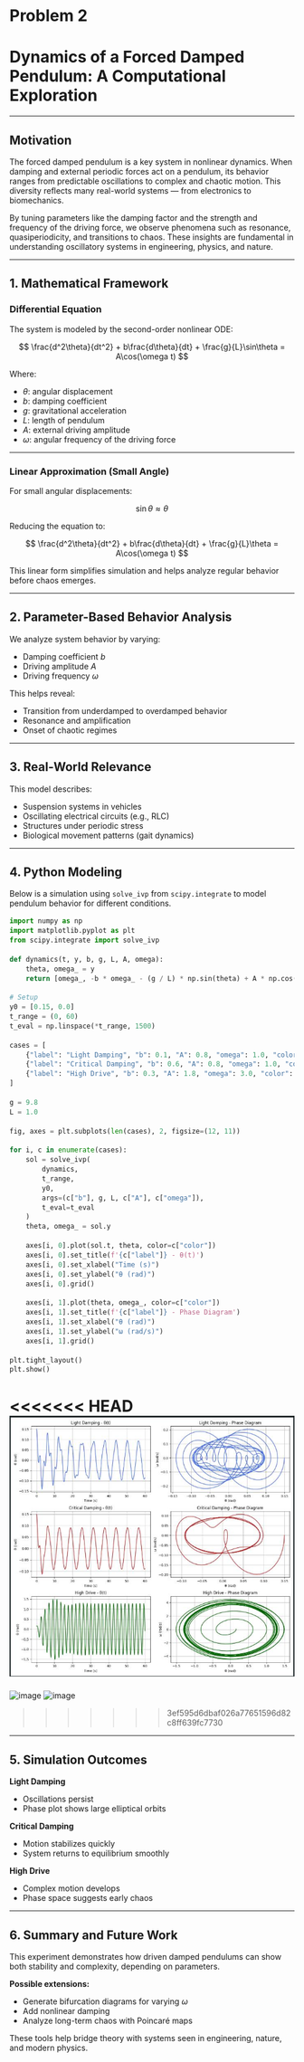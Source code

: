 
# Problem 2
#  Dynamics of a Forced Damped Pendulum: A Computational Exploration
 
---
 
##  Motivation

The forced damped pendulum is a key system in nonlinear dynamics. When damping and external periodic forces act on a pendulum, its behavior ranges from predictable oscillations to complex and chaotic motion. This diversity reflects many real-world systems — from electronics to biomechanics.
 
By tuning parameters like the damping factor and the strength and frequency of the driving force, we observe phenomena such as resonance, quasiperiodicity, and transitions to chaos. These insights are fundamental in understanding oscillatory systems in engineering, physics, and nature.
 
---
 
## 1.  Mathematical Framework
 
###  Differential Equation
 
The system is modeled by the second-order nonlinear ODE:
 
$$
\frac{d^2\theta}{dt^2} + b\frac{d\theta}{dt} + \frac{g}{L}\sin\theta = A\cos(\omega t)
$$
 
Where:
- $\theta$: angular displacement  
- $b$: damping coefficient  
- $g$: gravitational acceleration  
- $L$: length of pendulum  
- $A$: external driving amplitude  
- $\omega$: angular frequency of the driving force
 
---
 
###  Linear Approximation (Small Angle)
 
For small angular displacements:
 
$$
\sin\theta \approx \theta
$$
 
Reducing the equation to:
 
$$
\frac{d^2\theta}{dt^2} + b\frac{d\theta}{dt} + \frac{g}{L}\theta = A\cos(\omega t)
$$
 
This linear form simplifies simulation and helps analyze regular behavior before chaos emerges.
 
---
 
## 2.  Parameter-Based Behavior Analysis
 
We analyze system behavior by varying:
 
- Damping coefficient $b$
- Driving amplitude $A$
- Driving frequency $\omega$
 
This helps reveal:
- Transition from underdamped to overdamped behavior
- Resonance and amplification
- Onset of chaotic regimes
 
---
 
## 3.  Real-World Relevance
 
This model describes:
- Suspension systems in vehicles  
- Oscillating electrical circuits (e.g., RLC)  
- Structures under periodic stress  
- Biological movement patterns (gait dynamics)
 
---
 
## 4.  Python Modeling
 
Below is a simulation using `solve_ivp` from `scipy.integrate` to model pendulum behavior for different conditions.
 
```python
import numpy as np
import matplotlib.pyplot as plt
from scipy.integrate import solve_ivp
 
def dynamics(t, y, b, g, L, A, omega):
    theta, omega_ = y
    return [omega_, -b * omega_ - (g / L) * np.sin(theta) + A * np.cos(omega * t)]
 
# Setup
y0 = [0.15, 0.0]
t_range = (0, 60)
t_eval = np.linspace(*t_range, 1500)
 
cases = [
    {"label": "Light Damping", "b": 0.1, "A": 0.8, "omega": 1.0, "color": "royalblue"},
    {"label": "Critical Damping", "b": 0.6, "A": 0.8, "omega": 1.0, "color": "firebrick"},
    {"label": "High Drive", "b": 0.3, "A": 1.8, "omega": 3.0, "color": "darkgreen"},
]
 
g = 9.8
L = 1.0
 
fig, axes = plt.subplots(len(cases), 2, figsize=(12, 11))
 
for i, c in enumerate(cases):
    sol = solve_ivp(
        dynamics,
        t_range,
        y0,
        args=(c["b"], g, L, c["A"], c["omega"]),
        t_eval=t_eval
    )
    theta, omega_ = sol.y
 
    axes[i, 0].plot(sol.t, theta, color=c["color"])
    axes[i, 0].set_title(f'{c["label"]} - θ(t)')
    axes[i, 0].set_xlabel("Time (s)")
    axes[i, 0].set_ylabel("θ (rad)")
    axes[i, 0].grid()
 
    axes[i, 1].plot(theta, omega_, color=c["color"])
    axes[i, 1].set_title(f'{c["label"]} - Phase Diagram')
    axes[i, 1].set_xlabel("θ (rad)")
    axes[i, 1].set_ylabel("ω (rad/s)")
    axes[i, 1].grid()
 
plt.tight_layout()
plt.show()
```
<<<<<<< HEAD
![alt text](image-1.png)
=======
![image](https://github.com/user-attachments/assets/7c49c8ad-31f7-47f3-8431-5cf4a0b96882)
![image](https://github.com/user-attachments/assets/21f9dd1c-4d9a-4452-800a-206e8719a3af)

>>>>>>> 3ef595d6dbaf026a77651596d82c8ff639fc7730
 
---
 
## 5.  Simulation Outcomes
 
**Light Damping**  
- Oscillations persist  
- Phase plot shows large elliptical orbits
 
**Critical Damping**  
- Motion stabilizes quickly  
- System returns to equilibrium smoothly
 
**High Drive**  
- Complex motion develops  
- Phase space suggests early chaos
 
---
 
## 6.  Summary and Future Work
 
This experiment demonstrates how driven damped pendulums can show both stability and complexity, depending on parameters.
 
**Possible extensions:**
- Generate bifurcation diagrams for varying $\omega$
- Add nonlinear damping
- Analyze long-term chaos with Poincaré maps
 
These tools help bridge theory with systems seen in engineering, nature, and modern physics.
